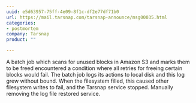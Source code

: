 ```yaml
---
uuid: e5d63957-75ff-4e09-8f1c-df2e77df71b0
url: https://mail.tarsnap.com/tarsnap-announce/msg00035.html
categories:
- postmortem
company: Tarsnap
product: ""

---
```


A batch job which scans for unused blocks in Amazon S3 and marks them to be freed encountered a condition where all retries for freeing certain blocks would fail. The batch job logs its actions to local disk and this log grew without bound. When the filesystem filled, this caused other filesystem writes to fail, and the Tarsnap service stopped. Manually removing the log file restored service.
